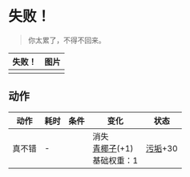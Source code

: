 # 失败！  
> 你太累了，不得不回来。  
  
  失败！  |   图片   
 ----  |  ----:   
   |  ![]()   
  
## 动作  
动作  |  耗时  |  条件  |  变化  |  状态  
----  |  ----  |  ----  |  ----  |  ----  
真不错<br>  |  -  |    |  消失<br>[青椰子](CoconutHusked.md)(+1)<br>基础权重：1<br>  |  [污垢](Filth.md)+30  
